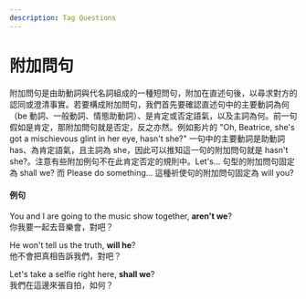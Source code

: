 ```yaml
---
description: Tag Questions
---
```


# 附加問句

附加問句是由助動詞與代名詞組成的一種短問句，附加在直述句後，以尋求對方的認同或澄清事實。若要構成附加問句，我們首先要確認直述句中的主要動詞為何（be 動詞、一般動詞、情態助動詞）、是肯定或否定語氣，以及主詞為何。前一句假如是肯定，那附加問句就是否定，反之亦然。例如影片的 "Oh, Beatrice, she's got a mischievous glint in her eye, hasn't she?" 一句中的主要動詞是助動詞 has、為肯定語氣，且主詞為 she，因此可以推知這一句的附加問句就是 hasn't she?。注意有些附加例句不在此肯定否定的規則中。Let's... 句型的附加問句固定為 shall we? 而 Please do something... 這種祈使句的附加問句固定為 will you?

#### 例句

You and I are going to the music show together, **aren't we**?  
你我要一起去音樂會，對吧？

He won't tell us the truth, **will he**?  
他不會把真相告訴我們，對吧？

Let's take a selfie right here, **shall we**?  
我們在這邊來張自拍，如何？

